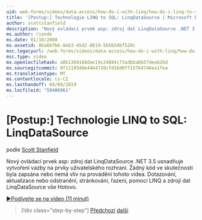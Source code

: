 ```yaml
---
uid: web-forms/videos/data-access/how-do-i-with-linq/how-do-i-linq-to-sql-linqdatasource
title: '[Postup:] Technologie LINQ to SQL: LinqDataSource | Microsoft Docs'
author: scottstanfield
description: 'Nový ovládací prvek asp: zdroj dat LinqDataSource .NET 3.5 usnadňuje vytvoření vazby na prvky uživatelského rozhraní. Žádný kód ve skutečnosti byla zapsána nebo nemá vliv na provádění tohoto videa. Dotaz, upd...'
ms.author: riande
ms.date: 01/10/2008
ms.assetid: 8ba6bfb6-8eb3-45d2-8819-5b5b54bf520c
msc.legacyurl: /web-forms/videos/data-access/how-do-i-with-linq/how-do-i-linq-to-sql-linqdatasource
msc.type: video
ms.openlocfilehash: a0b1369168dae19c24884c73adbba6b57deeb26d
ms.sourcegitcommit: 0f1119340e4464720cfd16d0ff15764746ea1fea
ms.translationtype: MT
ms.contentlocale: cs-CZ
ms.lasthandoff: 04/09/2019
ms.locfileid: "59406961"
---
```

# <a name="how-do-i-linq-to-sql-linqdatasource"></a>[Postup:] Technologie LINQ to SQL: LinqDataSource

podle [Scott Stanfield](https://github.com/scottstanfield)

Nový ovládací prvek asp: zdroj dat LinqDataSource .NET 3.5 usnadňuje vytvoření vazby na prvky uživatelského rozhraní. Žádný kód ve skutečnosti byla zapsána nebo nemá vliv na provádění tohoto videa. Dotazování, aktualizace nebo odstranění, stránkování, řazení, pomocí LINQ a zdroji dat LinqDataSource vše Hotovo.

[&#9654;Podívejte se na video (11 minut)](https://channel9.msdn.com/Blogs/ASP-NET-Site-Videos/how-do-i-linq-to-sql-linqdatasource)

> [!div class="step-by-step"]
> [Předchozí](how-do-i-linq-to-sql-updating-the-database.md)
> [další](how-do-i-linq-to-sql-custom-linqdatasource.md)

